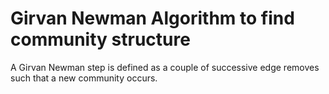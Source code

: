 # Girvan Newman Algorithm to find community structure

A Girvan Newman step is defined as a couple of successive edge removes such that a new community occurs.